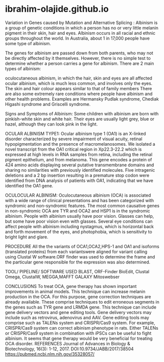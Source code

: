 # ibrahim-olajide.github.io
Variation in Genes caused by Mutation and Alternative Splicing :
Albinism is a group of genetic conditions in which a person has no or very little melanin pigment in their skin, hair and eyes. Albinism occurs in all racial and ethnic groups throughout the world. In Australia, about 1 in 17,000 people have some type of albinism.

The genes for albinism are passed down from both parents, who may not be directly affected by it themselves. However, there is no simple test to determine whether a person carries a gene for albinism.
There are 2 main types of albinism:

oculocutaneous albinism, in which the hair, skin and eyes are all affected
ocular albinism, which is much less common, and involves only the eyes. The skin and hair colour appears similar to that of family members
There are also some extremely rare conditions where people have albinism and other health problems. Examples are Hermansky Pudlak syndrome, Chediak Higashi syndrome and Griscelli syndrome.

Signs and Symptoms of Albinism:
Some children with albinism are born with pinkish-white skin and white hair. Their eyes are usually light grey, blue or hazel, although they can look pink in the light.

OCULAR ALBINISM TYPE1:
Ocular albinism type 1 (OA1) is an X-linked disorder characterized by severe impairment of visual acuity, retinal hypopigmentation and the presence of macromelanosomes. We isolated a novel transcript from the OA1 critical region in Xp22.3-22.2 which is expressed at high levels in RNA samples from retina, including the retinal pigment epithelium, and from melanoma. This gene encodes a protein of 424 amino acids displaying several putative transmembrane domains and sharing no similarities with previously identified molecules. Five intragenic deletions and a 2 bp insertion resulting in a premature stop codon were identified from DNA analysis of patients with OA1, indicating that we have identified the OA1 gene.

OCULOCULAR ALBINISM:
Oculocutaneous albinism (OCA) is associated with a wide range of clinical presentations and has been categorized with syndromic and non-syndromic features. The most common causative genes in non-syndromic OCA are TYR and OCA2 and HSP1 is in the syndromic albinism.
People with albinism usually have poor vision. Glasses can help, but some have poor vision even with glasses. Several eye conditions can affect people with albinism including nystagmus, which is horizontal back and forth movement of the eyes, and photophobia, which is sensitivity to bright light and glare.

PROCEDURE
All the the variants of OCA1,OCA2,HPS-1 and OA1 and isoforms (translated proteins) from each variantswere aligned for variant calling using Clustal W software.ORF finder was used to determine the frame and the particular gene responsible for the expression was also determined.

TOOL/ PIPELINE/ SOFTWARE USED
BLAST, ORF-Finder
BioEdit, Clustal Omega, ClustalW, MEGGA,MAFFT
GALAXY
Mitoswebser

CONCLUSIONS 
To treat OCA, gene therapy has shown important improvements in animal models. This technique can increase melanin production in the OCA. For this purpose, gene correction techniques are already available. These comprise techniques to edit erroneous segments in the genes such as TYR gene and LRMDA gene. This technique can include gene delivery vectors and gene editing tools. Gene delivery vectors may include such as retrovirus, adenovirus and AAV. Gene editing tools may comprise such as TALENs system and CRISPR/Cas9 system. For example, CRISPR/Cas9 system can correct albinism phenotype in rats. Either TALENs or CRISPR/Cas9 system in combination with iPSCs can be useful to fight albinism. It seems that gene therapy would be very beneficial for treating OCA disorder.
REFERENCES
Journal of Advances in Biology & Biotechnology, 16(3): 1-12, 2017. DOI:10.9734/JABB/2017/38504
https://pubmed.ncbi.nlm.nih.gov/35328057/
